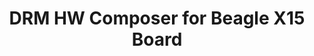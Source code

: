 ---
categories:
- bkk19
description: Describing the process of adaptation AOSP DRM HWC to be used on Beagle
  X15 Board (4.14 kernel).
image:
  featured: 'true'
  path: /assets/images/featured-images/bkk19/BKK19-111.png
session_attendee_num: '7'
session_id: BKK19-111
session_room: Session Room 3 (Lotus 10)
session_slot:
  end_time: '2019-04-01 15:25:00'
  start_time: '2019-04-01 15:00:00'
session_speakers:
- speaker_bio: ''
  speaker_company: Texas Instruments
  speaker_image: /assets/images/speakers/placeholder.jpg
  speaker_location: ''
  speaker_name: Mykhailo Sopiha
  speaker_position: Android OS Engineer
  speaker_username: mykhailo.sopiha
session_track: Android
tag: session
tags:
- Multimedia
title: DRM HW Composer for Beagle X15 Board
---
